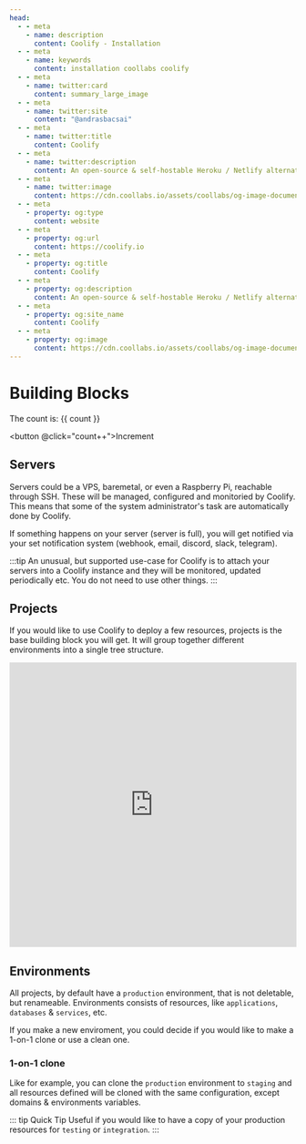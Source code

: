 ```yaml
---
head:
  - - meta
    - name: description
      content: Coolify - Installation
  - - meta
    - name: keywords
      content: installation coollabs coolify
  - - meta
    - name: twitter:card
      content: summary_large_image
  - - meta
    - name: twitter:site
      content: "@andrasbacsai"
  - - meta
    - name: twitter:title
      content: Coolify
  - - meta
    - name: twitter:description
      content: An open-source & self-hostable Heroku / Netlify alternative.
  - - meta
    - name: twitter:image
      content: https://cdn.coollabs.io/assets/coollabs/og-image-documentation.png
  - - meta
    - property: og:type
      content: website
  - - meta
    - property: og:url
      content: https://coolify.io
  - - meta
    - property: og:title
      content: Coolify
  - - meta
    - property: og:description
      content: An open-source & self-hostable Heroku / Netlify alternative.
  - - meta
    - property: og:site_name
      content: Coolify
  - - meta
    - property: og:image
      content: https://cdn.coollabs.io/assets/coollabs/og-image-documentation.png
---
```


<script setup>
import { ref } from 'vue'

const count = ref(0)
</script>

# Building Blocks

The count is: {{ count }}

<button @click="count++">Increment</button>

## Servers
Servers could be a VPS, baremetal, or even a Raspberry Pi, reachable through SSH. These will be managed, configured and monitoried by Coolify.
This means that some of the system administrator's task are automatically done by Coolify.

If something happens on your server (server is full), you will get notified via your set notification system (webhook, email, discord, slack, telegram).

:::tip
An unusual, but supported use-case for Coolify is to attach your servers into a Coolify instance and they will be monitored, updated periodically etc. You do not need to use other things.
:::

## Projects
If you would like to use Coolify to deploy a few resources, projects is the base building block you will get. It will group together different environments into a single tree structure.

<iframe src="https://link.excalidraw.com/readonly/SfP5Gy3PXPi8TqiJmwSY" width="100%" height="500px" style="border: none;"></iframe>

## Environments
All projects, by default have a `production` environment, that is not deletable, but renameable.
Environments consists of resources, like `applications`, `databases` & `services`, etc.

If you make a new enviroment, you could decide if you would like to make a 1-on-1 clone or use a clean one.

### 1-on-1 clone
Like for example, you can clone the `production` environment to `staging` and all resources defined will be cloned with the same configuration, except domains & environments variables.

::: tip Quick Tip
Useful if you would like to have a copy of your production resources for `testing` or `integration`.
:::
